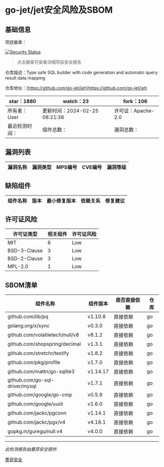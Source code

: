 # go-jet/jet安全风险及SBOM

## 基础信息

项目徽章：

[![Security Status](https://www.murphysec.com/platform3/v31/badge/1761831665756594176.svg)](https://www.murphysec.com/console/report/1761831161362178049/1761831665756594176)

> 点击徽章可查看详细项目安全报告

仓库描述：Type safe SQL builder with code generation and automatic query result data mapping

仓库地址：[https://github.com/go-jet/jet](https://github.com/go-jet/jet)

| star：1880 | watch：23 | fork：106 |
| ----------- | -------------- | ------------ |
| 所有者：User | 更新时间：2024-02-25 08:21:38 | 许可证：Apache-2.0 |
| 最近检测时间： | 组件总数： | 漏洞总数： |




## 漏洞列表

| 漏洞名称 | 漏洞类型 | MPS编号 | CVE编号 | 漏洞等级 |
| ------- | ------ | ------- | ------ | ----- |





## 缺陷组件

| 组件名称 | 版本 | 最小修复版本 | 依赖关系 | 修复建议 |
| -------- | ---- | ------------ | -------- | -------- |





## 许可证风险

| 许可证类型 | 相关组件 | 许可证风险 |
| ---------- | -------- | ---------- |
|MIT|6|Low|
|BSD-3-Clause|3|Low|
|BSD-2-Clause|3|Low|
|MPL-2.0|1|Low|




## SBOM清单

| 组件名称 | 组件版本 | 是否直接依赖 | 仓库 |
| -------- | -------- | ------------ | ---- |
|github.com/lib/pq|v1.10.8|直接依赖|go|
|golang.org/x/sync|v0.3.0|直接依赖|go|
|github.com/volatiletech/null/v8|v8.1.2|直接依赖|go|
|github.com/shopspring/decimal|v1.3.1|直接依赖|go|
|github.com/stretchr/testify|v1.8.2|直接依赖|go|
|github.com/pkg/profile|v1.7.0|直接依赖|go|
|github.com/mattn/go-sqlite3|v1.14.17|直接依赖|go|
|github.com/go-sql-driver/mysql|v1.7.1|直接依赖|go|
|github.com/google/go-cmp|v0.5.9|直接依赖|go|
|github.com/google/uuid|v1.6.0|直接依赖|go|
|github.com/jackc/pgconn|v1.14.1|直接依赖|go|
|github.com/jackc/pgx/v4|v4.18.1|直接依赖|go|
|gopkg.in/guregu/null.v4|v4.0.0|直接依赖|go|


------

*此检测报告由墨菲安全提供*

[墨菲安全](www.murphysec.com)